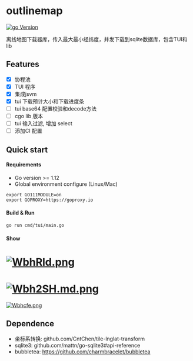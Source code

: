 # outlinemap

[![go Version](https://img.shields.io/badge/Go-v1.14.5-blue)](v1.16.6)


离线地图下载器库，传入最大最小经纬度，并发下载到sqlite数据库，包含TUI和lib

## Features

- [x] 协程池
- [x] TUI 程序
- [x] 集成jsvm
- [x] tui 下载预计大小和下载进度条
- [ ] tui base64 配置校验和decode方法
- [ ] cgo lib 版本
- [ ] tui 输入过滤, 增加 select
- [ ] 添加CI 配置

## Quick start

#### Requirements

- Go version >= 1.12
- Global environment configure (Linux/Mac)

```
export GO111MODULE=on
export GOPROXY=https://goproxy.io
```

#### Build & Run

```
go run cmd/tui/main.go

```

#### Show
[![WbhRld.png](https://z3.ax1x.com/2021/07/29/WbhRld.png)](https://imgtu.com/i/WbhRld)
====
[![Wbh2SH.md.png](https://z3.ax1x.com/2021/07/29/Wbh2SH.md.png)](https://imgtu.com/i/Wbh2SH)
====
[![Wbhcfe.png](https://z3.ax1x.com/2021/07/29/Wbhcfe.png)](https://imgtu.com/i/Wbhcfe)
## Dependence

- 坐标系转换: github.com/CntChen/tile-lnglat-transform
- sqlite3:  github.com/mattn/go-sqlite3#api-reference
- bubbletea: https://github.com/charmbracelet/bubbletea
